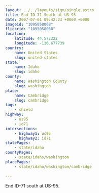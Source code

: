 ```yaml
---
layout: ../../layouts/sign/single.astro
title: End ID-71 South at US-95
date: 2007-07-01 09:42:23 +0000 +0000
imageid: "1095058068"
flickrid: "1095058068"
location:
    latitude: 44.572322
    longitude: -116.677739
country:
    name: United States
    slug: united-states
state:
    name: Idaho
    slug: idaho
county:
    name: Washington County
    slug: washington
place:
    name: Cambridge
    slug: cambridge
tags:
    - shield
highway:
    - us95
    - id71
intersections:
    - highway1: us95
      highway2: id71
statePages:
    - state/idaho
countyPages:
    - state/idaho/washington
placePages:
    - state/idaho/washington/cambridge

---
```

End ID-71 south at US-95.